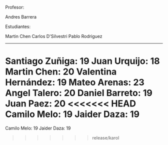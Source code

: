 Profesor:

Andres Barrera

Estudiantes:

Martin Chen
Carlos D'Silvestri
Pablo Rodriguez



----------------------------------
Santiago Zuñiga: 19
Juan Urquijo: 18
Martin Chen: 20
Valentina Hernández: 19
Mateo Arenas: 23
Angel Talero: 20
Daniel Barreto: 19
Juan Paez: 20
<<<<<<< HEAD
Camilo Melo: 19 
Jaider Daza: 19
=======
Camilo Melo: 19
Jaider Daza: 19
>>>>>>> release/karol
